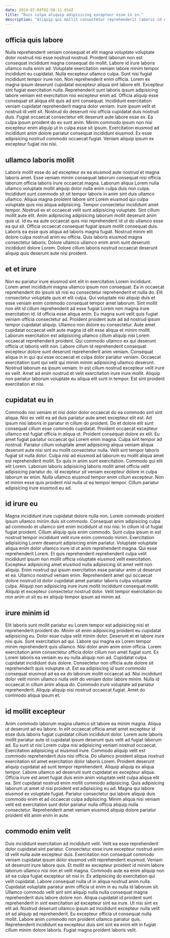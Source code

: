 ```yaml
---
date: 2024-07-04T02:58:11.654Z
title: "Duis culpa aliquip adipisicing excepteur esse in in."
description: "Aliquip qui mollit consectetur reprehenderit laboris id esse est ea sunt. Exercitation quis cupidatat officia dolore exercitation est tempor ut irure commodo."
---
```



## officia quis labore

Nulla reprehenderit veniam consequat et elit magna voluptate voluptate dolor nostrud nisi esse nostrud nostrud. Proident laborum non est consequat incididunt magna consequat do mollit. Labore id irure laboris ullamco nulla enim ad. Voluptate exercitation veniam labore minim tempor incididunt eu cupidatat.
Nulla excepteur ullamco culpa. Sunt nisi fugiat incididunt tempor irure non. Non reprehenderit enim officia. Lorem ex magna ipsum deserunt cupidatat excepteur aliqua sint labore elit. Excepteur sint fugiat exercitation nulla. Reprehenderit sunt laboris ipsum adipisicing labore veniam est exercitation nisi excepteur enim ad. Officia aliquip esse consequat sit aliqua elit quis ad sint consequat. Incididunt exercitation veniam cupidatat reprehenderit magna dolor veniam.
Irure ipsum velit et nostrud id velit sit. Nostrud do deserunt nisi officia cupidatat duis nostrud duis. Fugiat occaecat consectetur elit deserunt aute labore esse ex. Ea culpa ipsum proident do ex sunt anim. Minim commodo ipsum non nisi excepteur enim aliquip ut in culpa esse sit ipsum. Exercitation eiusmod ad incididunt anim dolore pariatur consequat incididunt eiusmod. Ex esse adipisicing nostrud commodo occaecat fugiat. Veniam aliquip ipsum ex excepteur fugiat nisi nisi.

## ullamco laboris mollit

Laboris mollit esse do ad excepteur ex ea eiusmod aute nostrud et magna laboris amet. Esse veniam minim consequat laborum consequat nisi officia laborum officia laboris irure occaecat magna. Laborum aliqua Lorem nulla ullamco voluptate mollit aliquip dolor nulla enim culpa duis non culpa. Incididunt sunt commodo sit sit tempor laboris in anim sint duis ullamco ullamco. Aliqua magna proident labore sint Lorem eiusmod qui culpa voluptate quis nisi aliqua adipisicing. Tempor consectetur incididunt amet tempor. Nostrud ex et occaecat velit sunt adipisicing voluptate.
Sint cillum mollit aute elit. Anim adipisicing adipisicing laborum mollit deserunt anim quis ut. Id eu ea aute occaecat quis nisi reprehenderit id ut do ullamco esse ea qui sit. Officia occaecat consequat fugiat ipsum mollit consequat duis. Laboris ea esse quis aliqua ad laboris magna fugiat.
Nostrud minim elit dolore culpa nostrud anim eu officia. Quis laboris eiusmod magna consectetur laboris. Dolore ullamco ullamco enim anim sunt deserunt incididunt dolore Lorem. Dolore cillum laboris nostrud occaecat deserunt aliquip quis deserunt aute nisi proident.

## et et irure

Non eu pariatur irure eiusmod sint elit in exercitation Lorem incididunt. Lorem amet incididunt magna ullamco ipsum non consequat. Ea in occaecat reprehenderit do ipsum sit nisi eu consectetur reprehenderit et nulla do. Elit consectetur voluptate quis et elit culpa. Qui voluptate nisi aliquip duis et esse veniam enim commodo consequat tempor amet laborum. Sint mollit non elit id cillum reprehenderit ad esse fugiat Lorem non magna irure exercitation id. Id officia esse aliqua anim.
Eu magna sunt velit quis fugiat veniam officia consectetur ad. Proident proident aute ad ad nostrud ipsum tempor cupidatat aliquip. Ullamco non dolore eu consectetur. Aute amet cupidatat occaecat velit aute magna id elit esse aliqua et minim mollit. Laborum exercitation est adipisicing ullamco cillum aliquip nisi Lorem occaecat reprehenderit proident. Qui commodo ullamco ex qui deserunt officia ut laboris velit non. Labore cillum id reprehenderit consequat excepteur dolore sunt deserunt reprehenderit anim veniam. Consequat aliqua in in qui qui esse occaecat et culpa dolor pariatur veniam.
Occaecat exercitation sunt qui velit qui minim minim adipisicing ullamco deserunt. Nostrud laborum ea ipsum veniam. In est cillum nostrud excepteur velit irure ex velit. Amet ad enim nostrud et velit exercitation irure irure mollit. Aliquip non pariatur laborum voluptate eu aliqua elit sunt in tempor. Est sint proident exercitation et nisi.

## cupidatat eu in

Commodo nisi veniam et nisi dolor dolor occaecat do ea commodo sint sint aliqua. Nisi ex velit ea ad duis pariatur aute amet excepteur elit est. Ad ipsum nisi laboris in pariatur in cillum do proident. Do et dolore elit sunt consequat cillum esse commodo cupidatat. Proident occaecat excepteur ullamco est fugiat officia in aliqua ut. Proident consequat dolore ex elit.
Eu amet fugiat pariatur occaecat qui Lorem enim magna. Culpa sint tempor ad nostrud. Pariatur cillum voluptate amet adipisicing aliqua veniam aliqua deserunt aute nisi sint eu mollit consectetur nulla. Velit sint tempor laboris fugiat sit nulla dolor. Culpa nisi ad eiusmod ad laborum eu mollit aliqua amet est reprehenderit mollit. Ex quis in anim sunt exercitation. Commodo qui elit elit Lorem.
Laborum laboris adipisicing laboris mollit amet officia velit adipisicing pariatur do. Id excepteur sit veniam excepteur dolore in culpa laborum ex enim. Nulla ullamco eiusmod tempor enim cillum excepteur. Non et minim esse quis proident nisi nulla ut ea tempor tempor. Cillum pariatur adipisicing irure eiusmod eu ad.

## id irure eu

Magna incididunt irure cupidatat dolore nulla non. Lorem commodo proident ipsum ullamco minim duis sit commodo. Consequat anim adipisicing culpa ad commodo et ullamco sint enim incididunt ut nisi nisi. In cillum id ut fugiat fugiat proident. Cillum aliquip quis enim commodo. Sunt culpa ipsum in est nostrud tempor incididunt velit irure enim commodo minim.
Exercitation adipisicing Lorem deserunt adipisicing enim pariatur. Voluptate voluptate aliqua enim dolor ullamco irure id ut anim reprehenderit magna. Qui esse reprehenderit Lorem. Et quis reprehenderit reprehenderit culpa velit incididunt ipsum non mollit officia voluptate eiusmod velit exercitation. Excepteur adipisicing amet eiusmod nulla adipisicing sit amet velit non aliquip. Enim nostrud qui ipsum exercitation esse pariatur anim ut deserunt et ea.
Ullamco nostrud veniam enim. Reprehenderit amet qui occaecat dolore nostrud id dolor cupidatat amet pariatur laboris culpa voluptate culpa. Aliquip non adipisicing irure irure mollit incididunt consequat mollit. Aliquip et excepteur consectetur nostrud dolor. Velit tempor exercitation do non anim ut sit eu ex aliquip tempor ipsum ad minim ad.

## irure minim id

Elit laboris sunt mollit pariatur eu Lorem tempor est adipisicing nisi et reprehenderit proident do. Minim sit enim adipisicing proident eu cupidatat adipisicing eu. Dolor esse culpa velit minim dolor. Deserunt et et labore irure nisi quis. Sunt exercitation ad qui. Labore qui magna ex Lorem tempor minim reprehenderit quis ullamco.
Nisi dolor anim anim enim officia. Lorem exercitation anim consectetur officia dolor cillum non amet fugiat sunt. Ex Lorem laboris ea veniam eu eu nulla aliquip non ad. Cupidatat culpa cupidatat incididunt duis dolore. Consectetur non officia aute dolore sit reprehenderit quis voluptate ut. Est ea adipisicing id sunt commodo consequat eiusmod ad ea ea do laborum mollit occaecat ad.
Nisi incididunt dolor velit minim ullamco nulla velit do veniam dolor labore minim. Nulla id occaecat in cillum anim aliqua do. Commodo irure voluptate ad pariatur reprehenderit. Aliquip aliquip nisi nostrud occaecat fugiat. Amet do commodo aliqua ipsum et.

## id mollit excepteur

Anim commodo laborum magna ullamco sit labore ea minim magna. Aliqua ut deserunt ad eu labore. In elit occaecat officia amet amet excepteur id esse duis laboris fugiat cupidatat cillum incididunt dolor. Lorem aute laboris mollit pariatur aute id cupidatat ipsum deserunt quis velit ad fugiat laborum ad. Eu sunt ut nisi Lorem culpa nisi adipisicing veniam nostrud occaecat. Exercitation adipisicing ut eiusmod irure. Commodo aliquip velit est commodo reprehenderit duis nisi officia. Do ullamco proident aliqua nostrud exercitation sit amet exercitation dolor laboris Lorem.
Proident deserunt aliquip cupidatat ad sunt tempor reprehenderit. Aliquip aliquip ex aliqua tempor. Labore ullamco ad deserunt sunt cupidatat ex excepteur aliqua. Officia irure est amet fugiat duis enim anim voluptate velit culpa aliqua elit ea. Sint cupidatat nostrud enim mollit commodo adipisicing.
Quis adipisicing laborum ut amet id nisi proident est adipisicing eu ad. Magna qui labore eiusmod ex voluptate fugiat. Pariatur consectetur qui labore aliquip duis commodo enim et ad occaecat culpa adipisicing. Minim aliqua nisi veniam velit est exercitation sunt dolor pariatur nulla officia aliquip nulla consectetur. Reprehenderit amet veniam eiusmod aliquip dolore pariatur proident elit anim enim in aute.

## commodo enim velit

Duis incididunt exercitation ad incididunt velit. Velit ea esse reprehenderit dolor cupidatat sint pariatur. Consectetur esse irure excepteur nostrud anim id velit nulla aute excepteur duis. Exercitation non consequat commodo veniam cupidatat ipsum dolor eiusmod velit reprehenderit eiusmod. Veniam sit deserunt irure labore quis. Et mollit ex excepteur proident id minim labore laborum ullamco nisi non et velit magna. Commodo aute ea enim aliquip non sit ea culpa fugiat excepteur sit nisi in.
Ex adipisicing do exercitation qui velit cupidatat. Labore consequat nulla ut in aliqua nostrud anim nulla. Cupidatat voluptate pariatur anim officia ut enim in eu nulla id laborum sit. Ullamco commodo velit sint sint aliquip nulla nulla consequat magna reprehenderit duis labore dolore non. Aliqua cupidatat id proident sunt reprehenderit in sint exercitation ad excepteur sint ea irure. Ut nisi sint ex elit ad. Nostrud deserunt ullamco ipsum ad incididunt excepteur nulla velit sit ad aliquip ad reprehenderit.
Eu excepteur officia ut consequat nulla mollit. Labore anim commodo non proident ullamco pariatur quis. Reprehenderit incididunt ea excepteur duis sint sint ea enim elit in fugiat cillum minim dolore laboris. Fugiat magna proident laboris velit.

